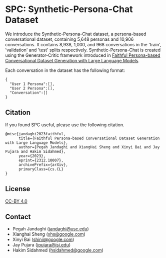 # SPC: Synthetic-Persona-Chat Dataset
We introduce the Synthetic-Persona-Chat dataset, a persona-based conversational dataset, containing 5,648 personas and 10,906 conversations. It contains 8,938, 1,000, and 968 conversations in the 'train', 'validation' and 'test' splits respectively. Synthetic-Persona-Chat is created using the Generator-Critic framework introduced in [Faithful Persona-based Conversational Dataset Generation with Large Language Models](https://arxiv.org/abs/2312.10007).

Each conversation in the dataset has the following format:

```
{
  "User 1 Persona":[],
  "User 2 Persona":[],
  "Conversation":[]
}
```

## Citation
If you found SPC useful, please use the following citation.
```
@misc{jandaghi2023faithful,
      title={Faithful Persona-based Conversational Dataset Generation with Large Language Models}, 
      author={Pegah Jandaghi and XiangHai Sheng and Xinyi Bai and Jay Pujara and Hakim Sidahmed},
      year={2023},
      eprint={2312.10007},
      archivePrefix={arXiv},
      primaryClass={cs.CL}
}
```

## License
[CC-BY 4.0](https://creativecommons.org/licenses/by/4.0/)

## Contact
* Pegah Jandaghi (jandaghi@usc.edu)
* Xianghai Sheng (xhs@google.com)
* Xinyi Bai (shinii@google.com)
* Jay Pujara (jpujara@isi.edu)
* Hakim Sidahmed (hsidahmed@google.com)
